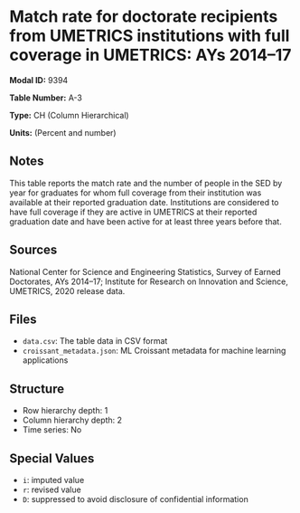 # Match rate for doctorate recipients from UMETRICS institutions with full coverage in UMETRICS: AYs 2014–17

**Modal ID:** 9394

**Table Number:** A-3

**Type:** CH (Column Hierarchical)

**Units:** (Percent and number)

## Notes

This table reports the match rate and the number of people in the SED by year for graduates for whom full coverage from their institution was available at their reported graduation date. Institutions are considered to have full coverage if they are active in UMETRICS at their reported graduation date and have been active for at least three years before that.

## Sources

National Center for Science and Engineering Statistics, Survey of Earned Doctorates, AYs 2014–17; Institute for Research on Innovation and Science, UMETRICS, 2020 release data.

## Files

- `data.csv`: The table data in CSV format
- `croissant_metadata.json`: ML Croissant metadata for machine learning applications

## Structure

- Row hierarchy depth: 1
- Column hierarchy depth: 2
- Time series: No

## Special Values

- `i`: imputed value
- `r`: revised value
- `D`: suppressed to avoid disclosure of confidential information
